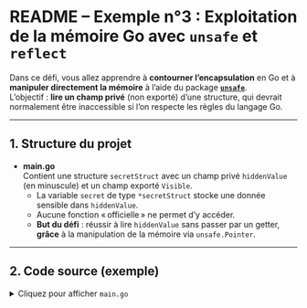 # README – Exemple n°3 : Exploitation de la mémoire Go avec `unsafe` et `reflect`

Dans ce défi, vous allez apprendre à **contourner l’encapsulation** en Go et à **manipuler directement la mémoire** à l’aide du package [**`unsafe`**](https://pkg.go.dev/unsafe).  
L’objectif : **lire un champ privé** (non exporté) d’une structure, qui devrait normalement être inaccessible si l’on respecte les règles du langage Go.

---

## 1. Structure du projet

- **main.go**  
  Contient une structure `secretStruct` avec un champ privé `hiddenValue` (en minuscule) et un champ exporté `Visible`.
    - La variable `secret` de type `*secretStruct` stocke une donnée sensible dans `hiddenValue`.
    - Aucune fonction « officielle » ne permet d’y accéder.
    - **But du défi** : réussir à lire `hiddenValue` sans passer par un getter, **grâce** à la manipulation de la mémoire via `unsafe.Pointer`.

---

## 2. Code source (exemple)

<details>
<summary>Cliquez pour afficher <code>main.go</code></summary>

```go
package main

import (
    "fmt"
    "unsafe"
)

type secretStruct struct {
    hiddenValue string
    Visible     string
}

func main() {
    secret := &secretStruct{
        hiddenValue: "CTF{Flag_Tres_Secret}",
        Visible:     "Je suis public",
    }

    var pause string
    fmt.Scanln(&pause)
}

